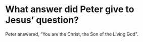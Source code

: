 # What answer did Peter give to Jesus’ question?

Peter answered, “You are the Christ, the Son of the Living God”.

